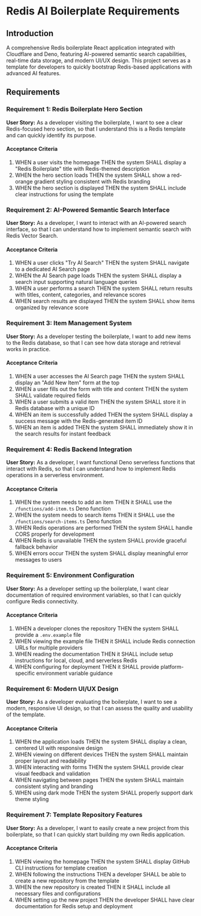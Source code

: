 # Redis AI Boilerplate Requirements

## Introduction

A comprehensive Redis boilerplate React application integrated with Cloudflare and Deno, featuring AI-powered semantic search capabilities, real-time data storage, and modern UI/UX design. This project serves as a template for developers to quickly bootstrap Redis-based applications with advanced AI features.

## Requirements

### Requirement 1: Redis Boilerplate Hero Section

**User Story:** As a developer visiting the boilerplate, I want to see a clear Redis-focused hero section, so that I understand this is a Redis template and can quickly identify its purpose.

#### Acceptance Criteria

1. WHEN a user visits the homepage THEN the system SHALL display a "Redis Boilerplate" title with Redis-themed description
2. WHEN the hero section loads THEN the system SHALL show a red-orange gradient styling consistent with Redis branding
3. WHEN the hero section is displayed THEN the system SHALL include clear instructions for using the template

### Requirement 2: AI-Powered Semantic Search Interface

**User Story:** As a developer, I want to interact with an AI-powered search interface, so that I can understand how to implement semantic search with Redis Vector Search.

#### Acceptance Criteria

1. WHEN a user clicks "Try AI Search" THEN the system SHALL navigate to a dedicated AI Search page
2. WHEN the AI Search page loads THEN the system SHALL display a search input supporting natural language queries
3. WHEN a user performs a search THEN the system SHALL return results with titles, content, categories, and relevance scores
4. WHEN search results are displayed THEN the system SHALL show items organized by relevance score

### Requirement 3: Item Management System

**User Story:** As a developer testing the boilerplate, I want to add new items to the Redis database, so that I can see how data storage and retrieval works in practice.

#### Acceptance Criteria

1. WHEN a user accesses the AI Search page THEN the system SHALL display an "Add New Item" form at the top
2. WHEN a user fills out the form with title and content THEN the system SHALL validate required fields
3. WHEN a user submits a valid item THEN the system SHALL store it in Redis database with a unique ID
4. WHEN an item is successfully added THEN the system SHALL display a success message with the Redis-generated item ID
5. WHEN an item is added THEN the system SHALL immediately show it in the search results for instant feedback

### Requirement 4: Redis Backend Integration

**User Story:** As a developer, I want functional Deno serverless functions that interact with Redis, so that I can understand how to implement Redis operations in a serverless environment.

#### Acceptance Criteria

1. WHEN the system needs to add an item THEN it SHALL use the `/functions/add-item.ts` Deno function
2. WHEN the system needs to search items THEN it SHALL use the `/functions/search-items.ts` Deno function
3. WHEN Redis operations are performed THEN the system SHALL handle CORS properly for development
4. WHEN Redis is unavailable THEN the system SHALL provide graceful fallback behavior
5. WHEN errors occur THEN the system SHALL display meaningful error messages to users

### Requirement 5: Environment Configuration

**User Story:** As a developer setting up the boilerplate, I want clear documentation of required environment variables, so that I can quickly configure Redis connectivity.

#### Acceptance Criteria

1. WHEN a developer clones the repository THEN the system SHALL provide a `.env.example` file
2. WHEN viewing the example file THEN it SHALL include Redis connection URLs for multiple providers
3. WHEN reading the documentation THEN it SHALL include setup instructions for local, cloud, and serverless Redis
4. WHEN configuring for deployment THEN it SHALL provide platform-specific environment variable guidance

### Requirement 6: Modern UI/UX Design

**User Story:** As a developer evaluating the boilerplate, I want to see a modern, responsive UI design, so that I can assess the quality and usability of the template.

#### Acceptance Criteria

1. WHEN the application loads THEN the system SHALL display a clean, centered UI with responsive design
2. WHEN viewing on different devices THEN the system SHALL maintain proper layout and readability
3. WHEN interacting with forms THEN the system SHALL provide clear visual feedback and validation
4. WHEN navigating between pages THEN the system SHALL maintain consistent styling and branding
5. WHEN using dark mode THEN the system SHALL properly support dark theme styling

### Requirement 7: Template Repository Features

**User Story:** As a developer, I want to easily create a new project from this boilerplate, so that I can quickly start building my own Redis application.

#### Acceptance Criteria

1. WHEN viewing the homepage THEN the system SHALL display GitHub CLI instructions for template creation
2. WHEN following the instructions THEN a developer SHALL be able to create a new repository from the template
3. WHEN the new repository is created THEN it SHALL include all necessary files and configurations
4. WHEN setting up the new project THEN the developer SHALL have clear documentation for Redis setup and deployment
